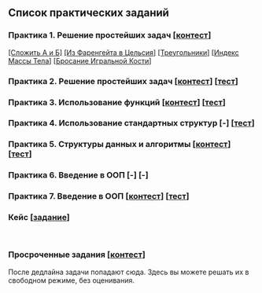## Список практических заданий

### Практика 1. Решение простейших задач [[контест](https://contest.yandex.ru/contest/40592/enter/)]

[[Сложить A и Б]](https://www.codeabbey.com/index/task_view/sum-of-two--ru) [[Из Фаренгейта в Цельсия]](https://www.codeabbey.com/index/task_view/fahrenheit-celsius--ru) [[Треугольники]](https://www.codeabbey.com/index/task_view/triangles--ru) [[Индекс Массы Тела](https://www.codeabbey.com/index/task_view/body-mass-index--ru)] [[Бросание Игральной Кости](https://www.codeabbey.com/index/task_view/dice-rolling--ru)] 

### Практика 2. Решение простейших задач [[контест](https://contest.yandex.ru/contest/40842/enter/)] [[тест](https://moodle.cfuv.ru/mod/quiz/view.php?id=515034)]

### Практика 3. Использование функций [[контест](https://contest.yandex.ru/contest/41007/enter/)] [[тест](https://moodle.cfuv.ru/mod/quiz/view.php?id=518718)]

### Практика 4. Использование стандартных структур [-] [[тест](https://moodle.cfuv.ru/mod/quiz/view.php?id=522274)]

### Практика 5. Структуры данных и алгоритмы [[контест](https://contest.yandex.ru/contest/41744/enter/)] [[тест](https://moodle.cfuv.ru/mod/quiz/view.php?id=526497)]

### Практика 6. Введение в ООП [-] [-]

### Практика 7. Введение в ООП [[контест](https://contest.yandex.ru/contest/42642/enter/)] [[тест](https://moodle.cfuv.ru/mod/quiz/view.php?id=544976)]

### Кейс [[задание](./case.md)]

<br>

### Просроченные задания [[контест](https://contest.yandex.ru/contest/41693/enter/)]

После дедлайна задачи попадают сюда. Здесь вы можете решать их в свободном режиме, без оценивания.
